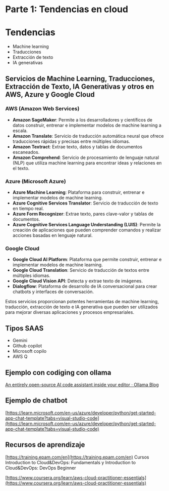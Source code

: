 # Parte 1: Tendencias en cloud

# Tendencias

- Machine learning
- Traducciones
- Extracción de texto
- IA generativas

## Servicios de Machine Learning, Traducciones, Extracción de Texto, IA Generativas y otros en AWS, Azure y Google Cloud

### AWS (Amazon Web Services)

- **Amazon SageMaker**: Permite a los desarrolladores y científicos de datos construir, entrenar e implementar modelos de machine learning a escala.
- **Amazon Translate**: Servicio de traducción automática neural que ofrece traducciones rápidas y precisas entre múltiples idiomas.
- **Amazon Textract**: Extrae texto, datos y tablas de documentos escaneados.
- **Amazon Comprehend**: Servicio de procesamiento de lenguaje natural (NLP) que utiliza machine learning para encontrar ideas y relaciones en el texto.

### Azure (Microsoft Azure)

- **Azure Machine Learning**: Plataforma para construir, entrenar e implementar modelos de machine learning.
- **Azure Cognitive Services Translator**: Servicio de traducción de texto en tiempo real.
- **Azure Form Recognizer**: Extrae texto, pares clave-valor y tablas de documentos.
- **Azure Cognitive Services Language Understanding (LUIS)**: Permite la creación de aplicaciones que pueden comprender comandos y realizar acciones basadas en lenguaje natural.

### Google Cloud

- **Google Cloud AI Platform**: Plataforma que permite construir, entrenar e implementar modelos de machine learning.
- **Google Cloud Translation**: Servicio de traducción de textos entre múltiples idiomas.
- **Google Cloud Vision API**: Detecta y extrae texto de imágenes.
- **Dialogflow**: Plataforma de desarrollo de IA conversacional para crear chatbots y interfaces de conversación.

Estos servicios proporcionan potentes herramientas de machine learning, traducción, extracción de texto e IA generativa que pueden ser utilizados para mejorar diversas aplicaciones y procesos empresariales.

## Tipos SAAS

- Gemini
- Github copilot
- Microsoft copilo
- AWS Q

## Ejemplo con codiging con ollama

[An entirely open-source AI code assistant inside your editor · Ollama Blog](https://ollama.com/blog/continue-code-assistant) 

## Ejemplo de chatbot

[https://learn.microsoft.com/en-us/azure/developer/python/get-started-app-chat-template?tabs=visual-studio-code](https://learn.microsoft.com/en-us/azure/developer/python/get-started-app-chat-template?tabs=visual-studio-code) 

## Recursos de aprendizaje

[https://training.epam.com/en](https://training.epam.com/en)  Cursos  Introduction to Cloud&DevOps: Fundamentals y  Introduction to Cloud&DevOps: DevOps Beginner

[https://www.coursera.org/learn/aws-cloud-practitioner-essentials](https://www.coursera.org/learn/aws-cloud-practitioner-essentials)